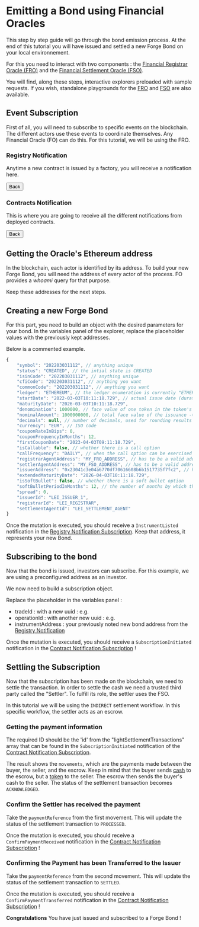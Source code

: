 # Emitting a Bond using Financial Oracles

This step by step guide will go through the bond emission process.
At the end of this tutorial you will have issued and settled a new Forge Bond on
your local environnement.

For this you need to interact with two components : the <span class="froColor">[Financial Registrar Oracle (FRO)](/modules/explorerFRO)</span> and the <span class="fsoColor">[Financial Settlement Oracle (FSO)](/modules/explorerFSO)</span>.

You will find, along these steps, interactive explorers preloaded with sample requests.
If you wish, standalone playgrounds for the <span class="froColor">[FRO](http://localhost:6661/graphql)</span> and <span class="fsoColor">[FSO](http://localhost:6663/graphql)</span> are also available.

## Event Subscription

First of all, you will need to subscribe to specific events on the blockchain.
The different actors use these events to coordinate themselves.
Any Financial Oracle (FO) can do this. For this tutorial, we will be using the <span class="froColor">FRO</span>.

### Registry Notification

Anytime a new contract is issued by a factory, you will receive a notification here.

<div class="froBorder" >
    <div class="explorer" id="froSubRegistryNotification"></div>
</div>
<button type="button" onclick="javascript:history.back()">Back</button>

### Contracts Notification

This is where you are going to receive all the different notifications from deployed contracts.

<div class="froBorder" >
    <div class="explorer" id="froSubContractNotification"></div>
</div>

<button type="button" onclick="javascript:history.back()">Back</button>

## Getting the Oracle's Ethereum address

In the blockchain, each actor is identified by its address.
To build your new Forge Bond, you will need the address of every actor of the process.
FO provides a *whoami* query for that purpose.

Keep these addresses for the next steps.

<div class="froBorder" >
    <div class="explorer" id="frowhoami"></div>
</div>
<div class="fsoBorder" >
    <div class="explorer" id="fsowhoami"></div>
</div>

## Creating a new Forge Bond

For this part, you need to build an object with the desired parameters for your bond.
In the variables panel of the explorer, replace the placeholder values with the previously kept addresses.

Below is a commented example.

```javascript
{
    "symbol": "202203031112", // anything unique
    "status": "CREATED", // the intial state is CREATED
    "isinCode": "202203031112", // anything unique
    "cfiCode": "202203031112", // anything you want
    "commonCode": "202203031112", // anything you want
    "ledger": "ETHEREUM", // the ledger enumeration is currently "ETHEREUM" and "TEZOS"
    "startDate": "2022-03-03T10:11:18.729", // actual issue date (durations for financial computations(coupons, etc.) are counted from this date)
    "maturityDate": "2026-03-03T10:11:18.729",
    "denomination": 1000000, // face value of one token in the token's currency
    "nominalAmount": 1000000000, // total face value of the issuance -> number of issued tokens = nominalAmount / denomination
    "decimals": null, // number of decimals, used for rounding results of computations in the smart contract
    "currency": "EUR", // ISO code
    "couponRateInBips": 0,
    "couponFrequencyInMonths": 12,
    "firstCouponDate": "2023-04-03T09:11:18.729",
    "isCallable": false, // whether there is a call option
    "callFrequency": "DAILY", // when the call option can be exercised
    "registrarAgentAddress": "MY_FRO_ADDRESS", // has to be a valid address (the format depends on the ledger)
    "settlerAgentAddress": "MY_FSO_ADDRESS", // has to be a valid address (the format depends on the ledger)
    "issuerAddress": "0x23041c3e04a6770df70616608b6b1517735f7fc2", // has to be a valid address (the format depends on the ledger)
    "extendedMaturityDate": "2026-04-03T10:11:18.729",
    "isSoftBullet": false, // whether there is a soft bullet option
    "softBulletPeriodInMonths": 12, // the number of months by which the maturity date is postponed in case the soft bullet option is exercised by the issuer
    "spread": 0,
    "issuerId": "LEI_ISSUER_1",
    "registrarId": "LEI_REGISTRAR",
    "settlementAgentId": "LEI_SETTLEMENT_AGENT"
}
```

Once the mutation is executed, you should receive a `InstrumentListed` notification in the [Registry Notification Subscription](#registry-notification).
Keep that address, it represents your new Bond.

<div class="froBorder" >
    <div class="explorer" id="froCreateBond"></div>
</div>

## Subscribing to the bond

Now that the bond is issued, investors can subscribe.
For this example, we are using a preconfigured address as an investor.

We now need to build a subscription object.

Replace the placeholder in the variables panel :

- tradeId : with a new uuid : e.g. <span class="gen-uuid"><div class="lds-dual-ring"></div></span>
- operationId : with another new uuid : e.g. <span class="gen-uuid"><div class="lds-dual-ring"></div></span>
- instrumentAddress : your previously noted new bond address from the [Registry Notification](#registry-notification)

Once the mutation is executed, you should receive a `SubscriptionInitiated` notification in the [Contract Notification Subscription](#contracts-notification) !

<div class="froBorder" >
    <div class="explorer" id="froSubscribe"></div>
</div>

## Settling the Subscription

Now that the subscription has been made on the blockchain, we need to settle the transaction.
In order to settle the cash we need a trusted third party called the "Settler".
To fulfill its role, the settler uses the <span class='fsoColor'>FSO</span>.

In this tutorial we will be using the `INDIRECT` settlement workflow.
In this specific workflow, the settler acts as an escrow.

### Getting the payment information

The required ID should be the 'id' from the "lightSettlementTransactions" array that can be found in the `SubscriptionInitiated` notification of the [Contract Notification Subscription](#contracts-notification).

<div class="fsoBorder" >
    <div class="explorer" id="fsoGetSettlementTransaction"></div>
</div>

The result shows the `movements`, which are the payments made between the buyer, the seller, and the escrow. 
Keep in mind that the buyer sends <ins>cash</ins> to the escrow, but a <ins>token</ins> to the seller.
The escrow then sends the buyer's cash to the seller. The status of the settlement transaction becomes `ACKNOWLEDGED`.

### Confirm the Settler has received the payment

Take the `paymentReference` from the first movement.
This will update the status of the settlement transaction to `PROCESSED`.

Once the mutation is executed, you should receive a `ConfirmPaymentReceived` notification in the [Contract Notification Subscription](#contracts-notification) !

<div class="fsoBorder" >
    <div class="explorer" id="fsoConfirmPaymentReceived"></div>
</div>

### Confirming the Payment has been Transferred to the Issuer

Take the `paymentReference` from the second movement.
This will update the status of the settlement transaction to `SETTLED`.

Once the mutation is executed, you should receive a `ConfirmPaymentTransferred` notification in the [Contract Notification Subscription](#contracts-notification) !

<div class="fsoBorder" >
    <div class="explorer" id="fsoConfirmPaymentTransferred"></div>
</div>

**Congratulations** You have just issued and subscribed to a Forge Bond !

<script>
    const froEndPoint = 'http://localhost:6661/graphql';
    const fsoEndPoint = 'http://localhost:6663/graphql';

    new window.EmbeddedExplorer({
        target: '#froSubContractNotification',
        endpointUrl: froEndPoint,
        persistExplorerState: false,
        schema: window.getFroSchema(),
        initialState: {
            document: `subscription Subscription {
  contractNotification {
    notificationName
    instrumentAddress
    transactionHash
    lightSettlementTransactions {
      id
    }
  }
}`,
            variables: {},
            displayOptions: {
                showHeadersAndEnvVars: true,
                docsPanelState: 'closed',
            },
            },
    });

    new window.EmbeddedExplorer({
        target: '#froSubRegistryNotification',
        endpointUrl: froEndPoint,
        persistExplorerState: false,
        schema: window.getFroSchema(),
        initialState: {
            document: `subscription Subscription {
  registryNotification {
    notificationName
    instrumentAddress
    instrumentLedger
    transactionHash
  }
}`,
            variables: {},
            displayOptions: {
                showHeadersAndEnvVars: true,
                docsPanelState: 'closed',
            },
            },
    });
    new window.EmbeddedExplorer({
        target: '#frowhoami',
        endpointUrl: froEndPoint,
        persistExplorerState: false,
        schema: window.getFroSchema(),
        initialState: {
            document: `query Query($ledger: Ledger!) {
  whoami(ledger: $ledger)
}`,
            variables: {
                ledger: "ETHEREUM"
            },
            displayOptions: {
                showHeadersAndEnvVars: true,
                docsPanelState: 'closed',
            },
            },
    });
    new window.EmbeddedExplorer({
        target: '#fsowhoami',
        endpointUrl: fsoEndPoint,
        persistExplorerState: false,
        schema: window.getFsoSchema(),
        initialState: {
            document: `query Query($ledger: Ledger!) {
  whoami(ledger: $ledger)
}`,
            variables: {
                ledger: "ETHEREUM"
            },
            displayOptions: {
                showHeadersAndEnvVars: true,
                docsPanelState: 'closed',
            },
            },
    });

    new window.EmbeddedExplorer({
        target: '#froCreateBond',
        endpointUrl: froEndPoint,
        persistExplorerState: false,
        schema: window.getFroSchema(),
        initialState: {
        document: `mutation CreateBond($bond: CreateBondInput!) {
            createBond(bond: $bond)
        }
        }
        }`,
        variables: {
                bond: {
                "symbol": "202203031112", // anything you want
                "status": "CREATED", // should be CREATED for now
                "isinCode": "202203031112", // anything you want
                "cfiCode": "202203031112", // anything you want
                "commonCode": "202203031112", // anything you want
                "ledger": "ETHEREUM", // the ledger enumeration is currently "ETHEREUM" and "TEZOS"
                "startDate": "2022-03-03T10:11:18.729", // actual issue date (durations for financial computations(coupons, etc.) are counted from this date)
                "maturityDate": "2026-03-03T10:11:18.729",
                "denomination": 1000000, // face value of one token in the token's currency
                "nominalAmount": 1000000000, // total face value of the issuance -> number of issued tokens = nominalAmount / denomination
                "decimals": null, // number of decimals, used for rounding results of computations in the smart contract
                "currency": "EUR", // ISO code
                "couponRateInBips": 0,
                "couponFrequencyInMonths": 12,
                "firstCouponDate": "2023-04-03T09:11:18.729",
                "isCallable": false, // whether there is a call option
                "callFrequency": "DAILY", // when the call option can be exercised
                "registrarAgentAddress": "MY_FRO_ADDRESS", // has to be a valid address (the format depends on the ledger)
                "settlerAgentAddress": "MY_FSO_ADDRESS", // has to be a valid address (the format depends on the ledger)
                "issuerAddress": "0x23041c3e04a6770df70616608b6b1517735f7fc2", // has to be a valid address (the format depends on the ledger)
                "extendedMaturityDate": "2026-04-03T10:11:18.729",
                "isSoftBullet": false, // whether there is a soft bullet option
                "softBulletPeriodInMonths": 12, // the number of months by which the maturity date is postponed in case the soft bullet option is exercised by the issuer
                "spread": 0,
                "issuerId": "LEI_ISSUER_1",
                "registrarId": "LEI_REGISTRAR",
                "settlementAgentId": "LEI_SETTLEMENT_AGENT"
                }
            },
            displayOptions: {
                showHeadersAndEnvVars: true,
                docsPanelState: 'closed',
            },
        },
    });

  new window.EmbeddedExplorer({
    target: '#froSubscribe',
    endpointUrl: 'http://localhost:6661/graphql',
    schema: window.getFroSchema(),
    initialState: {
      document: `
      mutation InitiateSubscription(
        $initiateSubscriptionInput: InitiateSubscriptionInput!
      ) {
        initiateSubscription(
          initiateSubscriptionInput: $initiateSubscriptionInput
        )
        }
      }`,
      variables: {
        initiateSubscriptionInput: {
          "settlementModel": "INDIRECT",
          "intermediateAccountIBAN": "FR7630003011300300000000000",
          "holdableTokenAddress": null,
          "settlementDate": "2022-04-04T08:44:32.785Z",
          "operationId": "MY_OPERATION_ID",
          "instrumentAddress": "MY_BOND_CONTRACT_ADDRESS",
          "instrumentLedger": "ETHEREUM",
          "additionalReaderAddresses": [],
          "tradeId": "MY_TRADE_ID",
          "tradeDate": "2022-03-04T09:44:32.785",
          "issuerAddresses": {
            "legalEntityId": "LEI_ISSUER_1",
            "paymentAccountNumber": "FR7630003011300400000000000"
          },
          "investorAddresses": {
            "deliveryAccountNumber": "0x95d1883c3fc1d702538ea26c47e94f78f2f6ac68",
            "legalEntityId": "LEI_INVESTOR_1",
            "paymentAccountNumber": "FR7630003011300500000000000"
          },
          "deliveryQuantity": 1,
          "paymentAmount": 980000,
          "paymentCurrency": "EUR"
        }
      },
      displayOptions: {
        showHeadersAndEnvVars: true,
        docsPanelState: 'closed',
      },
    },
  });

    new window.EmbeddedExplorer({
    target: '#fsoGetSettlementTransaction',
    endpointUrl: fsoEndPoint,
    schema: window.getFsoSchema(),
    initialState: {
        document: `
query GetSettlementTransaction($getSettlementTransactionId: String!) {
  getSettlementTransaction(id: $getSettlementTransactionId) {
    settlementStatus
    movements {
      paymentReference
    }
  }
}`,
        variables: {
            "getSettlementTransactionId": "MY_SETTLEMENT_TRANSACTION_ID"
        },
        displayOptions: {
            showHeadersAndEnvVars: true,
            docsPanelState: 'closed',
        },
    },
  });

   new window.EmbeddedExplorer({
    target: '#fsoConfirmPaymentReceived',
    endpointUrl: fsoEndPoint,
    schema: window.getFsoSchema(),
    initialState: {
      document: ` mutation ConfirmPaymentReceived($paymentReference: String!) {
        confirmPaymentReceived(paymentReference: $paymentReference)
        }`,
        variables: {
           paymentReference:"THE_FIRST_MOVEMEMENT_REF"
        },
        displayOptions: {
            showHeadersAndEnvVars: true,
            docsPanelState: 'closed',
        },
        },
  });

  new window.EmbeddedExplorer({
    target: '#fsoConfirmPaymentTransferred',
    endpointUrl: fsoEndPoint,
    schema: window.getFsoSchema(),
    initialState: {
      document: ` mutation ConfirmPaymentTransferred($paymentReference: String!) {
            confirmPaymentTransferred(paymentReference: $paymentReference)
            }`,
        variables: {
           paymentReference:"THE_SECOND_MOVEMEMENT_REF"
        },
        displayOptions: {
            showHeadersAndEnvVars: true,
            docsPanelState: 'closed',
        },
        },
  });

</script>
